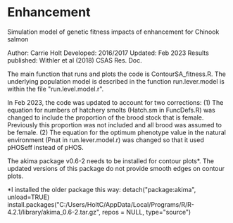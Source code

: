 # Enhancement
Simulation model of genetic fitness impacts of enhancement for Chinook salmon

Author: Carrie Holt
Developed: 2016/2017 
Updated: Feb 2023
Results published: Withler et al (2018) CSAS Res. Doc.

The main function that runs and plots the code is ContourSA_fitness.R. The underlying population model is described in the function run.lever.model is within the file "run.level.model.r". 

In Feb 2023, the code was updated to account for two corrections:
(1) The equation for numbers of hatchery smolts (Hatch.sm in FuncDefs.R) was changed to include the proportion of the brood stock that is female. Previously this proportion was not included and all brood was assumed to be female.
(2) The equation for the optimum phenotype value in the natural environment (Pnat in run.lever.model.r) was changed so that it used pHOSeff instead of pHOS.


The akima package v0.6-2 needs to be installed for contour plots*. The updated versions of this package do not provide smooth edges on contour plots. 


*I installed the older package this way:
detach("package:akima", unload=TRUE)
install.packages("C:/Users/HoltC/AppData/Local/Programs/R/R-4.2.1/library/akima_0.6-2.tar.gz", repos = NULL, type="source")